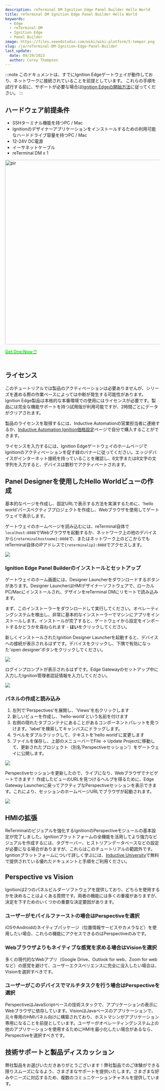 ```yaml
---
description: reTerminal DM Ignition Edge Panel Builder Hello World
title: reTerminal DM Ignition Edge Panel Builder Hello World
keywords:
  - Edge
  - reTerminal-DM
  - Ignition Edge
  - Panel Builder
image: https://files.seeedstudio.com/wiki/wiki-platform/S-tempor.png
slug: /ja/reTerminal-DM-Ignition-Edge-Panel-Builder
last_update:
  date: 09/29/2023
  author: Corey Thompson
---
```


:::note
このドキュメントは、すでにIgnition Edgeゲートウェイが動作しており、ネットワークに接続されていることを前提としています。
これらの手順を試行する前に、サポートが必要な場合は[Ignition Edgeの開始方法](/reTerminal-DM-Getting-Started-with-Ignition-Edge)に従ってください。
:::

## ハードウェア前提条件
- SSHターミナル機能を持つPC / Mac
- Ignitionのデザイナーアプリケーションをインストールするための利用可能なハードドライブ容量を持つPC / Mac
- 12-24V DC電源
- イーサネットケーブル
- reTerminal DM x 1

<p style={{textAlign: 'center'}}><img src="https://media-cdn.seeedstudio.com/media/catalog/product/cache/bb49d3ec4ee05b6f018e93f896b8a25d/3/-/3--114070201-reterminal-dm---font.jpg" alt="pir" width="600" height="auto"/></p>

<div class="get_one_now_container" style={{textAlign: 'center'}}>
    <a class="get_one_now_item" href="https://www.seeedstudio.com/reTerminal-DM-p-5616.html" target="_blank">
            <strong><span><font color={'FFFFFF'} size={"4"}> Get One Now 🖱️</font></span></strong>
    </a>
</div>

<br />

## ライセンス
このチュートリアルでは製品のアクティベーションは必要ありませんが、シリーズを進める際の作業ペースによっては中断が発生する可能性があります。Ignition Edge製品は本格的な本番環境での使用にはライセンスが必要です。製品には完全な機能サポートを持つ試用版が利用可能ですが、2時間ごとにデータがクリアされます。

製品のライセンスを取得するには、Inductive Automationの営業担当者に連絡するか、[Inductive Automation Ignition価格設定](https://inductiveautomation.com/pricing/ignition)ページで自分で購入することができます。

ライセンスを入力するには、Ignition EdgeゲートウェイのホームページでIgnitionのアクティベーションを促す緑のバナーに従ってください。エッジデバイスがインターネット接続を持っていることを確認し、6文字または8文字の文字列を入力すると、デバイスは数秒でアクティベートされます。

## Panel Designerを使用したHello Worldビューの作成

基本的なページを作成し、固定URLで表示する方法を実演するために、'hello world'パースペクティブプロジェクトを作成し、Webブラウザを使用してゲートウェイで表示します。

ゲートウェイのホームページを読み込むには、reTerminal自体で`localhost:8088`でWebブラウザを起動するか、ネットワーク上の他のデバイスから`{reterminalhostname}:8088`で、またはネットワーク上のどこからでもreTerminal自体のIPアドレスで`{reterminalip}:8088`でアクセスします。

<p style={{textAlign: 'center'}}>
  <img src="https://files.seeedstudio.com/wiki/wiki-ranger/Contributions/reTerminal-DM-Ignition/ignition-edge-launch-screen.png" />
</p>

### Ignition Edge Panel Builderのインストールとセットアップ

ゲートウェイのホーム画面には、Designer Launcherをダウンロードするボタンがあります。Designer LauncherはHMIデザイナーソフトウェアで、ローカルPC/Macにインストールされ、デザインをreTerminal DMにリモートで読み込みます。

まず、このインストーラーをダウンロードして実行してください。オペレーティングシステムを検出し、非常に基本的なインストーラーでマシンにアプリをインストールします。インストールが完了すると、ゲートウェイから設定をインポートするかどうかを尋ねられます - **はい**をクリックしてください。

新しくインストールされたIgnition Designer Launcherを起動すると、デバイスへの接続が表示されるはずです。デバイスをクリックし、下隅で有効になった'open designer'ボタンをクリックしてください。

<p style={{textAlign: 'center'}}>
  <img src="https://files.seeedstudio.com/wiki/wiki-ranger/Contributions/reTerminal-DM-Ignition/ignition-designer-launcher.png" />
</p>

ログインプロンプトが表示されるはずです。Edge Gatewayのセットアップ中に入力したIgnition管理者認証情報を入力してください。

<p style={{textAlign: 'center'}}>
  <img src="https://files.seeedstudio.com/wiki/wiki-ranger/Contributions/reTerminal-DM-Ignition/ignition-designer-login.png" />
</p>

### パネルの作成と読み込み

1. 左列で'Perspectives'を展開し、'Views'を右クリックします
2. 新しいビューを作成し、'hello-world'という名前を付けます
3. 右側の隠れたタブコンテナにあることがあるコンポーネントパレットを見つけます。'label'を検索してキャンバスにドラッグします。
4. ラベルをダブルクリックして、テキストを'hello world'に変更します
5. ファイルを保存し、上部のメニューバーでFile -> Update Projectに移動して、更新されたプロジェクト（別名'Perspectiveセッション'）をゲートウェイに公開します。

<p style={{textAlign: 'center'}}>
  <img src="https://files.seeedstudio.com/wiki/wiki-ranger/Contributions/reTerminal-DM-Ignition/ignition-panel-create-helloworld.gif" />
</p>

Perspectiveセッションを更新したので、ライブになり、Webブラウザでナビゲートできます！
作成したビューのURLを見つけるヘルプを得るために、Edge Gateway Launcherに戻ってアクティブなPerspectiveセッションを表示できます。これにより、セッションのホームページURLでブラウザが起動されます。

<p style={{textAlign: 'center'}}>
  <img src="https://files.seeedstudio.com/wiki/wiki-ranger/Contributions/reTerminal-DM-Ignition/ignition-panel-view-helloworld.gif" />
</p>

## HMIの拡張
ReTerminalのビジュアルを強化するIgnitionのPerspectiveモジュールの基本設定が完了しました。Ignitionプラットフォームの全機能を活用してより強力なビジュアルを作成するには、タグサーバー、ヒストリアンデータベースなどの設定が必要になる場合がありますが、これらはこのチュートリアルの範囲外です。Ignitionプラットフォームについて詳しく学ぶには、[Inductive University](https://inductiveuniversity.com/)で無料で提供されている優れたドキュメントと手順をご利用ください。

## Perspective vs Vision
Ignitionは2つのパネルビルダーソフトウェアを提供しており、どちらを使用するかを決めることはよくある質問です。両者の機能には多くの重複がありますが、決定を下すためのいくつかの重要な決定要因があります。

### ユーザーがモバイルファーストの場合はPerspectiveを選択
iOSやAndroidのネイティブパッケージ（位置情報サービスやカメラなど）を使用したい場合、これらの機能にアクセスできるのはPerspectiveのみです。

### Webブラウザよりもネイティブな感覚を求める場合はVisionを選択
多くの現代的なWebアプリ（Google Drive、Outlook for web、Zoom for webなど）の感覚を避けて、ユーザーエクスペリエンスに完全に没入したい場合は、Visionを選択すべきです。

### ユーザーがこのデバイスでマルチタスクを行う場合はPerspectiveを選択
PerspectiveはJavaScriptベースの技術スタックで、アプリケーションの表示にWebブラウザに依存しています。VisionはJavaベースのアプリケーションで、元々専用のHMIパネル向けに構築されており、ホストマシンがアプリケーション専用になることを前提としています。ユーザーがオペレーティングシステム上の他のアプリケーションを使用するためにHMIを最小化したい場合があるなら、Perspectiveを選択すべきです。

## 技術サポートと製品ディスカッション

弊社製品をお選びいただきありがとうございます！弊社製品でのご体験ができる限りスムーズになるよう、さまざまなサポートを提供いたします。さまざまな好みやニーズに対応するため、複数のコミュニケーションチャネルを提供しています。

<div class="button_tech_support_container">
<a href="https://forum.seeedstudio.com/" class="button_forum"></a> 
<a href="https://www.seeedstudio.com/contacts" class="button_email"></a>
</div>

<div class="button_tech_support_container">
<a href="https://discord.gg/eWkprNDMU7" class="button_discord"></a> 
<a href="https://github.com/Seeed-Studio/wiki-documents/discussions/69" class="button_discussion"></a>
</div>

